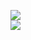 [![](https://img.shields.io/badge/Made%20With-Github%20Spray-lightgrey.svg?style=for-the-badge&logo=github)](https://github.com/Annihil/github-spray#20396)  
[![](https://i.imgur.com/2DrTn0Z.gif)](https://github.com/Annihil/github-spray)